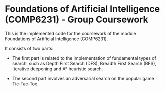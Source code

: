 # Foundations of Artificial Intelligence (COMP6231) - Group Coursework

This is the implemented code for the coursework of the module Foundations of Artificial Intelligence (COMP6231).

It consists of two parts:

- The first part is related to the implementation of fundamental types of search, such as Depth First Search  (DFS), Breadth First Search (BFS), Iterative deepening and A* heuristic search.

- The second part involves an adversarial search on the popular game Tic-Tac-Toe. 
